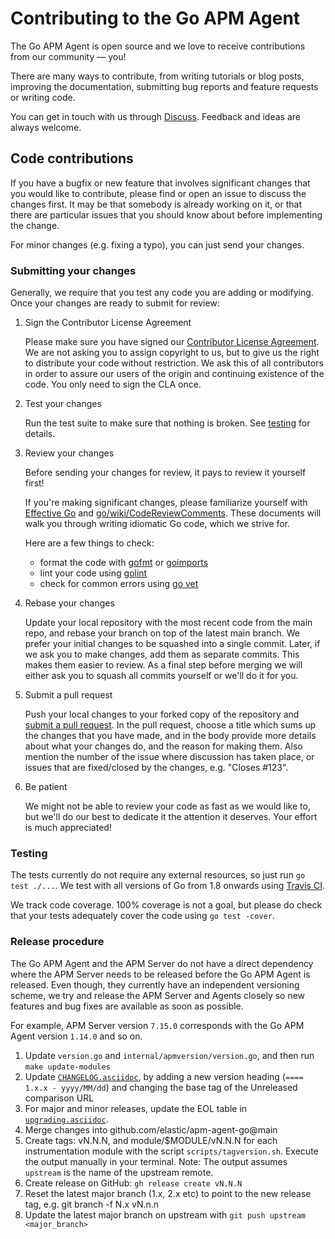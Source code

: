 # Contributing to the Go APM Agent

The Go APM Agent is open source and we love to receive contributions from our community — you!

There are many ways to contribute, from writing tutorials or blog posts, improving the
documentation, submitting bug reports and feature requests or writing code.

You can get in touch with us through [Discuss](https://discuss.elastic.co/c/apm).
Feedback and ideas are always welcome.

## Code contributions

If you have a bugfix or new feature that involves significant changes that you would like to
contribute, please find or open an issue to discuss the changes first. It may be that somebody
is already working on it, or that there are particular issues that you should know about before
implementing the change.

For minor changes (e.g. fixing a typo), you can just send your changes.

### Submitting your changes

Generally, we require that you test any code you are adding or modifying. Once your changes are
ready to submit for review:

1. Sign the Contributor License Agreement

    Please make sure you have signed our [Contributor License Agreement](https://www.elastic.co/contributor-agreement/).
    We are not asking you to assign copyright to us, but to give us the right to distribute
    your code without restriction. We ask this of all contributors in order to assure our
    users of the origin and continuing existence of the code. You only need to sign the CLA once.

2. Test your changes

    Run the test suite to make sure that nothing is broken.
    See [testing](#testing) for details.

3. Review your changes

    Before sending your changes for review, it pays to review it yourself first!

    If you're making significant changes, please familiarize yourself with [Effective Go](https://golang.org/doc/effective_go.html)
    and [go/wiki/CodeReviewComments](https://github.com/golang/go/wiki/CodeReviewComments).
    These documents will walk you through writing idiomatic Go code, which we strive for.

    Here are a few things to check:
    - format the code with [gofmt](https://golang.org/cmd/gofmt/) or [goimports](https://godoc.org/golang.org/x/tools/cmd/goimports)
    - lint your code using [golint](https://github.com/golang/lint)
    - check for common errors using [go vet](https://golang.org/cmd/vet/)

4. Rebase your changes

    Update your local repository with the most recent code from the main repo, and rebase your
    branch on top of the latest main branch.  We prefer your initial changes to be squashed
    into a single commit. Later, if we ask you to make changes, add them as separate commits.
    This makes them easier to review. As a final step before merging we will either ask you to
    squash all commits yourself or we'll do it for you.

5. Submit a pull request

    Push your local changes to your forked copy of the repository and [submit a pull request](https://help.github.com/articles/using-pull-requests).
    In the pull request, choose a title which sums up the changes that you have made, and in
    the body provide more details about what your changes do, and the reason for making them.
    Also mention the number of the issue where discussion has taken place, or issues that are
    fixed/closed by the changes, e.g. "Closes #123".

6. Be patient

    We might not be able to review your code as fast as we would like to, but we'll do our
    best to dedicate it the attention it deserves. Your effort is much appreciated!

### Testing

The tests currently do not require any external resources, so just run `go test ./...`.
We test with all versions of Go from 1.8 onwards using [Travis CI](https://travis-ci.org).

We track code coverage. 100% coverage is not a goal, but please do check that your tests
adequately cover the code using `go test -cover`.

### Release procedure

The Go APM Agent and the APM Server do not have a direct dependency where the APM Server needs to be released before the Go APM Agent is released. Even though, they currently have an independent versioning scheme, we try and release the APM Server and Agents closely so new features and bug fixes are available as soon as possible.

For example, APM Server version `7.15.0` corresponds with the Go APM Agent version `1.14.0` and so on.

1. Update `version.go` and `internal/apmversion/version.go`, and then run `make update-modules`
2. Update [`CHANGELOG.asciidoc`](changelog.asciidoc), by adding a new version heading (`==== 1.x.x - yyyy/MM/dd`) and changing the base tag of the Unreleased comparison URL
3. For major and minor releases, update the EOL table in [`upgrading.asciidoc`](docs/upgrading.asciidoc).
4. Merge changes into github.com/elastic/apm-agent-go@main
5. Create tags: vN.N.N, and module/$MODULE/vN.N.N for each instrumentation module with the script `scripts/tagversion.sh`. Execute the output manually in your terminal. Note: The output assumes `upstream` is the name of the upstream remote.
6. Create release on GitHub: `gh release create vN.N.N`
7. Reset the latest major branch (1.x, 2.x etc) to point to the new release tag, e.g. git branch -f N.x vN.n.n
8. Update the latest major branch on upstream with `git push upstream <major_branch>`
